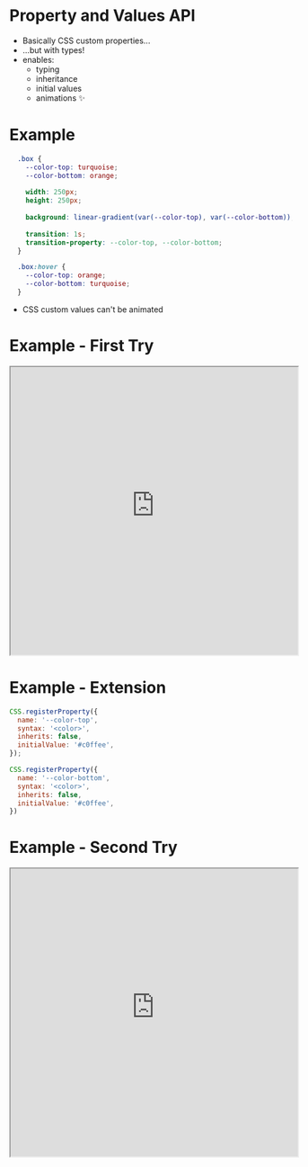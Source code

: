# Property and Values API

- Basically CSS custom properties...
- ...but with types!
- enables:
  - typing
  - inheritance
  - initial values
  - animations ✨

# Example
```css
  .box {
    --color-top: turquoise;
    --color-bottom: orange;
    
    width: 250px;
    height: 250px;
    
    background: linear-gradient(var(--color-top), var(--color-bottom));
    
    transition: 1s;
    transition-property: --color-top, --color-bottom;
  }

  .box:hover {
    --color-top: orange;
    --color-bottom: turquoise;
  }
```

- CSS custom values can't be animated

# Example - First Try

<iframe style="width: 512px; height: 512px" src="https://AnimatedGradients-1--tbrpilz.repl.co"></iframe>

# Example - Extension

```js
CSS.registerProperty({
  name: '--color-top',
  syntax: '<color>',
  inherits: false,
  initialValue: '#c0ffee',
});

CSS.registerProperty({
  name: '--color-bottom',
  syntax: '<color>',
  inherits: false,
  initialValue: '#c0ffee',
})
```

# Example - Second Try

<iframe style="width: 512px; height: 512px" src="https://AnimatedGradients--tbrpilz.repl.co"></iframe>

